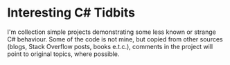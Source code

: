 # Interesting C# Tidbits
I'm collection simple projects demonstrating some less known or strange C# behaviour. 
Some of the code is not mine, but copied from other sources (blogs, Stack Overflow posts, books e.t.c.), comments in the project will point to original topics, where possible.
